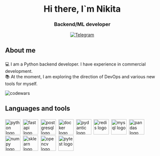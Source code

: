 <div id=header align=center>
  <h1>Hi there, I`m Nikita</h1>
  <h3>Backend/ML developer</h3>
</div>

<div id=socials align=center>
  <a href=https://t.me/nikkosVerraty>
    <img src="https://img.shields.io/badge/Telegram-blue?style=for-the-badge&logo=telegram&logoColor=white" alt=Telegram>
  </a>
</div>

###

<h2 align="left">About me</h2>

###

<p align="left">💻 I am a Python backend developer. I have experience in commercial development.<br>📚 At the moment, I am exploring the direction of DevOps and various new tools for myself.</p>

![codewars](https://www.codewars.com/users/NikkosVeraaty/badges/small)

###

<h2 align="left">Languages and tools</h2>

###
<div align="left">
  <img src="https://cdn.jsdelivr.net/gh/devicons/devicon@latest/icons/python/python-original.svg" height=50 alt="python logo" title="python"/>&nbsp;
  <img src="https://cdn.jsdelivr.net/gh/devicons/devicon@latest/icons/fastapi/fastapi-original.svg" height=50 alt="fastapi logo" title="fastapi"/>&nbsp;
  <img src="https://cdn.jsdelivr.net/gh/devicons/devicon@latest/icons/postgresql/postgresql-original.svg" height=50 alt="postgresql logo" title="postgresql"/>&nbsp;
  <img src="https://img.icons8.com/?size=100&id=cdYUlRaag9G9&format=png&color=000000" height=50 alt="docker logo" title="docker"/>&nbsp;
  <img src="https://avatars.githubusercontent.com/u/110818415?s=400&v=4" height=50 alt="pydantic logo" title="pydantic"/>&nbsp;
  <img src="https://cdn.jsdelivr.net/gh/devicons/devicon@latest/icons/redis/redis-original.svg" height=50 alt="redis logo" title="redis"/>&nbsp;
  <img src="https://cdn.jsdelivr.net/gh/devicons/devicon@latest/icons/mysql/mysql-original.svg" height=50 alt="mysql logo" title="mysql"/>&nbsp;
  <img src="https://cdn.jsdelivr.net/gh/devicons/devicon@latest/icons/pandas/pandas-original.svg" height=50 alt="pandas logo" title="pandas"/>&nbsp;
  <img src="https://cdn.jsdelivr.net/gh/devicons/devicon@latest/icons/numpy/numpy-plain.svg" height=50 alt="numpy logo" title="numpy"/>&nbsp;
  <img src="https://cdn.jsdelivr.net/gh/devicons/devicon@latest/icons/scikitlearn/scikitlearn-original.svg" height=50 alt="sklearn logo" title="sklearn"/>&nbsp;
  <img src="https://cdn.jsdelivr.net/gh/devicons/devicon@latest/icons/opencv/opencv-original.svg" height=50 alt="opencv logo" title="opencv"/>&nbsp;
  <img src="https://cdn.jsdelivr.net/gh/devicons/devicon@latest/icons/pytest/pytest-original.svg" height=50 alt="pytest logo" title="pytest"/>&nbsp;
</div>

###
